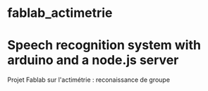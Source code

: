 # fablab_actimetrie
# Speech recognition system with arduino and a node.js server
Projet Fablab sur l'actimétrie : reconaissance de groupe

